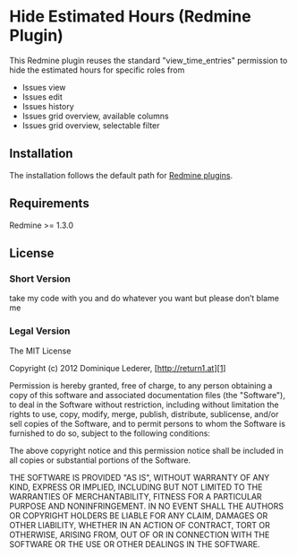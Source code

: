 Hide Estimated Hours (Redmine Plugin)
=====================================

This Redmine plugin reuses the standard "view_time_entries" permission to hide the estimated hours for specific roles from

* Issues view
* Issues edit
* Issues history
* Issues grid overview, available columns
* Issues grid overview, selectable filter


Installation
------------

The installation follows the default path for [Redmine plugins][0].


Requirements
------------

Redmine >= 1.3.0


License
-------

### Short Version

take my code with you
and do whatever you want
but please don’t blame me

### Legal Version

The MIT License

Copyright (c) 2012 Dominique Lederer, [http://return1.at][1]

Permission is hereby granted, free of charge, to any person obtaining
a copy of this software and associated documentation files (the
"Software"), to deal in the Software without restriction, including
without limitation the rights to use, copy, modify, merge, publish,
distribute, sublicense, and/or sell copies of the Software, and to
permit persons to whom the Software is furnished to do so, subject to
the following conditions:

The above copyright notice and this permission notice shall be
included in all copies or substantial portions of the Software.

THE SOFTWARE IS PROVIDED "AS IS", WITHOUT WARRANTY OF ANY KIND,
EXPRESS OR IMPLIED, INCLUDING BUT NOT LIMITED TO THE WARRANTIES OF
MERCHANTABILITY, FITNESS FOR A PARTICULAR PURPOSE AND
NONINFRINGEMENT. IN NO EVENT SHALL THE AUTHORS OR COPYRIGHT HOLDERS BE
LIABLE FOR ANY CLAIM, DAMAGES OR OTHER LIABILITY, WHETHER IN AN ACTION
OF CONTRACT, TORT OR OTHERWISE, ARISING FROM, OUT OF OR IN CONNECTION
WITH THE SOFTWARE OR THE USE OR OTHER DEALINGS IN THE SOFTWARE.

[0]: http://www.redmine.org/projects/redmine/wiki/Plugins "Redmine Plugins"
[1]: http://return1.at/ "return1"
